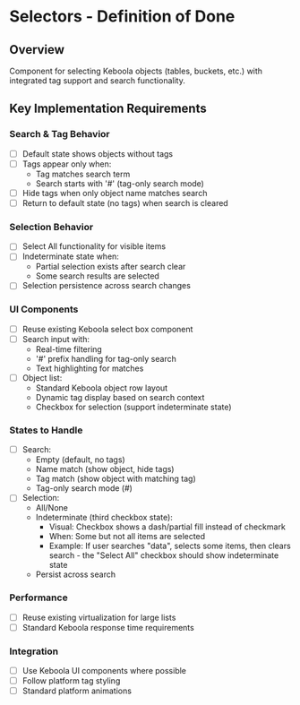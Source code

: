 # Selectors - Definition of Done

## Overview
Component for selecting Keboola objects (tables, buckets, etc.) with integrated tag support and search functionality.

## Key Implementation Requirements

### Search & Tag Behavior
- [ ] Default state shows objects without tags
- [ ] Tags appear only when:
  - Tag matches search term
  - Search starts with '#' (tag-only search mode)
- [ ] Hide tags when only object name matches search
- [ ] Return to default state (no tags) when search is cleared

### Selection Behavior
- [ ] Select All functionality for visible items
- [ ] Indeterminate state when:
  - Partial selection exists after search clear
  - Some search results are selected
- [ ] Selection persistence across search changes

### UI Components
- [ ] Reuse existing Keboola select box component
- [ ] Search input with:
  - Real-time filtering
  - '#' prefix handling for tag-only search
  - Text highlighting for matches
- [ ] Object list:
  - Standard Keboola object row layout
  - Dynamic tag display based on search context
  - Checkbox for selection (support indeterminate state)

### States to Handle
- [ ] Search:
  - Empty (default, no tags)
  - Name match (show object, hide tags)
  - Tag match (show object with matching tag)
  - Tag-only search mode (#)
- [ ] Selection:
  - All/None
  - Indeterminate (third checkbox state):
    - Visual: Checkbox shows a dash/partial fill instead of checkmark
    - When: Some but not all items are selected
    - Example: If user searches "data", selects some items, then clears search - the "Select All" checkbox should show indeterminate state
  - Persist across search

### Performance
- [ ] Reuse existing virtualization for large lists
- [ ] Standard Keboola response time requirements

### Integration
- [ ] Use Keboola UI components where possible
- [ ] Follow platform tag styling
- [ ] Standard platform animations 